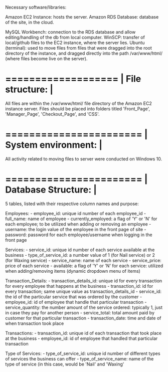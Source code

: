 
 Necessary software/libraries: 


Amazon EC2 Instance: hosts the server.
Amazon RDS Database: database of the site, in the cloud.

MySQL Workbench: connection to the RDS database and allow editing/handling of the db from local computer.
WinSCP: transfer of local/github files to the EC2 instance, where the server lies.
Ubuntu (terminal): used to move files from files that were dragged into the root directory of the instance,
				   and dragged directly into the path /var/www/html/ (where files become live on the server).

===================
| File structure: |
===================

All files are within the /var/www/html/ file directory of the Amazon EC2 instance server. Files should be placed
into folders titled 'Front_Page', 'Manager_Page', 'Checkout_Page', and 'CSS'.

=======================
| System environment: |
=======================

All activity related to moving files to server were conducted on Windows 10. 

=======================
| Database Structure: |
=======================

5 tables, listed with their respective column names and purpose:

Employees: 
	- employee_id: unique id number of each employee_id
	- full_name: name of employee
	- currently_employed: a flag of 'Y' or 'N' for each employee; to be utilized when adding or removing an employee
	- username: the login value of the employee in the front page of site
	- password: password for each employee/username when logging in the front page
	
Services:
	- service_id: unique id number of each service available at the business
	- type_of_service_id: a number value of 1 (for Nail service) or 2 (for Waxing service)
	- service_name: name of each service
	- service_price: price of each service
	- available: a flag of 'Y' or 'N' for each service: utilized when adding/removing items (dynamic dropdown menu of items)
	
Transaction_Details:
	- transaction_details_id: unique id for every transaction for every employee that happens at the business
	- transaction_id: id for every transaction; same unique value as transaction_details_id
	- service_id: the id of the particular service that was ordered by the customer
	- employee_id: id of employee that handle that particular transaction
	- service_quantity: the number amount of the service ordered: typically 1, just in case they pay for another person
	- service_total: total amount paid by customer for that particular transaction
	- transaction_date: time and date of when transaction took place
	
Transactions:
	- transaction_id: unique id of each transaction that took place at the business
	- employee_id: id of employee that handled that particular transaction
	
Type of Services:
	- type_of_service_id: unique id number of different types of services the business can offer
	- type_of_service_name: name of the type of service (in this case, would be 'Nail' and 'Waxing'
